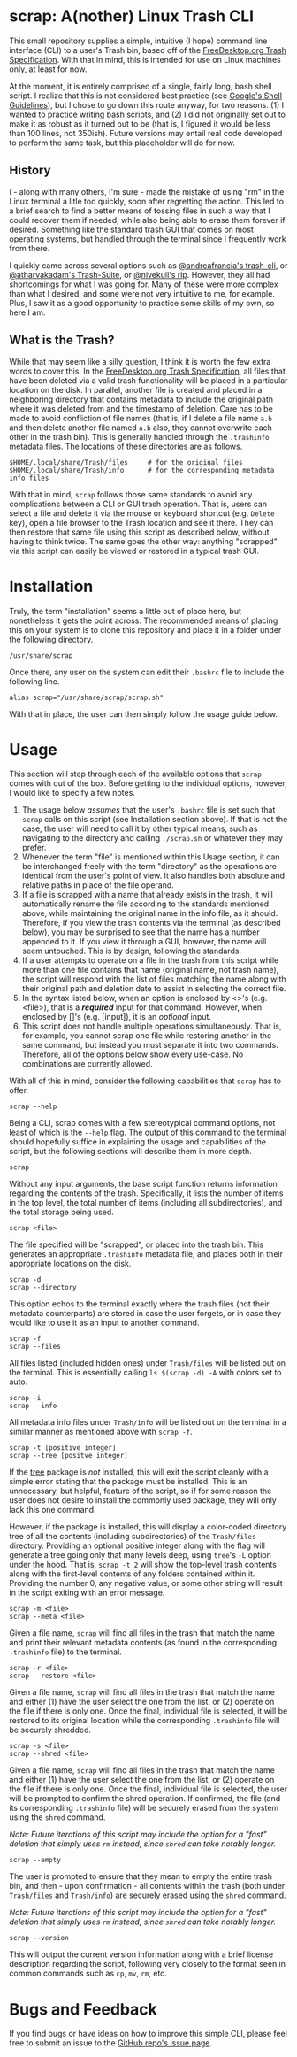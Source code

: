 # scrap: A(nother) Linux Trash CLI
This small repository supplies a simple, intuitive (I hope) command line interface (CLI) to a user's Trash bin, based off of the [FreeDesktop.org Trash Specification](https://specifications.freedesktop.org/trash-spec/trashspec-latest.html).  With that in mind, this is intended for use on Linux machines only, at least for now.

At the moment, it is entirely comprised of a single, fairly long, bash shell script.  I realize that this is not considered best practice (see [Google's Shell Guidelines](https://google.github.io/styleguide/shellguide.html#s1.2-when-to-use-shell)), but I chose to go down this route anyway, for two reasons.  (1) I wanted to practice writing bash scripts, and (2) I did not originally set out to make it as robust as it turned out to be (that is, I figured it would be less than 100 lines, not 350ish).  Future versions may entail real code developed to perform the same task, but this placeholder will do for now.

## History
I - along with many others, I'm sure - made the mistake of using "rm" in the Linux terminal a litle too quickly, soon after regretting the action.  This led to a brief search to find a better means of tossing files in such a way that I could recover them if needed, while also being able to erase them forever if desired.  Something like the standard trash GUI that comes on most operating systems, but handled through the terminal since I frequently work from there.

I quickly came across several options such as [@andreafrancia's trash-cli](https://github.com/andreafrancia/trash-cli/), or [@atharvakadam's Trash-Suite](https://github.com/atharvakadam/Trash-Suite-Linux), or [@nivekuil's rip](https://github.com/nivekuil/rip).  However, they all had shortcomings for what I was going for.  Many of these were more complex than what I desired, and some were not very intuitive to me, for example.  Plus, I saw it as a good opportunity to practice some skills of my own, so here I am.

## What is the Trash?
While that may seem like a silly question, I think it is worth the few extra words to cover this.  In the [FreeDesktop.org Trash Specification](https://specifications.freedesktop.org/trash-spec/trashspec-latest.html), all files that have been deleted via a valid trash functionality will be placed in a particular location on the disk.  In parallel, another file is created and placed in a neighboring directory that contains metadata to include the original path where it was deleted from and the timestamp of deletion.  Care has to be made to avoid confliction of file names (that is, if I delete a file name `a.b` and then delete another file named `a.b` also, they cannot overwrite each other in the trash bin).  This is generally handled through the `.trashinfo` metadata files.  The locations of these directories are as follows.
```
$HOME/.local/share/Trash/files     # for the original files
$HOME/.local/share/Trash/info      # for the corresponding metadata info files
```
With that in mind, `scrap` follows those same standards to avoid any complications between a CLI or GUI trash operation.  That is, users can select a file and delete it via the mouse or keyboard shortcut (e.g. `Delete` key), open a file browser to the Trash location and see it there.  They can then restore that same file using this script as described below, without having to think twice.  The same goes the other way: anything "scrapped" via this script can easily be viewed or restored in a typical trash GUI.




# Installation
Truly, the term "installation" seems a little out of place here, but nonetheless it gets the point across.  The recommended means of placing this on your system is to clone this repository and place it in a folder under the following directory.

```
/usr/share/scrap
```

Once there, any user on the system can edit their `.bashrc` file to include the following line.

```
alias scrap="/usr/share/scrap/scrap.sh"
```

With that in place, the user can then simply follow the usage guide below.




# Usage
This section will step through each of the available options that `scrap` comes with out of the box.  Before getting to the individual options, however, I would like to specify a few notes.

1. The usage below *assumes* that the user's `.bashrc` file is set such that `scrap` calls on this script (see Installation section above).  If that is not the case, the user will need to call it by other typical means, such as navigating to the directory and calling `./scrap.sh` or whatever they may prefer.
1. Whenever the term "file" is mentioned within this Usage section, it can be interchanged freely with the term "directory" as the operations are identical from the user's point of view.  It also handles both absolute and relative paths in place of the file operand.
1. If a file is scrapped with a name that already exists in the trash, it will automatically rename the file according to the standards mentioned above, while maintaining the original name in the info file, as it should.  Therefore, if you view the trash contents via the terminal (as described below), you may be surprised to see that the name has a number appended to it.  If you view it through a GUI, however, the name will seem untouched.  This is by design, following the standards.
1. If a user attempts to operate on a file in the trash from this script while more than one file contains that name (original name, not trash name), the script will respond with the list of files matching the name along with their original path and deletion date to assist in selecting the correct file.
1. In the syntax listed below, when an option is enclosed by <>'s (e.g. \<file>), that is a ***required*** input for that command.  However, when enclosed by []'s (e.g. \[input\]), it is an *optional* input.
1. This script does not handle multiple operations simultaneously.  That is, for example, you cannot scrap one file while restoring another in the same command, but instead you must separate it into two commands.  Therefore, all of the options below show every use-case.  No combinations are currently allowed.

With all of this in mind, consider the following capabilities that `scrap` has to offer.


```
scrap --help
```
Being a CLI, scrap comes with a few stereotypical command options, not least of which is the `--help` flag.  The output of this command to the terminal should hopefully suffice in explaining the usage and capabilities of the script, but the following sections will describe them in more depth.

```
scrap
```
Without any input arguments, the base script function returns information regarding the contents of the trash.  Specifically, it lists the number of items in the top level, the total number of items (including all subdirectories), and the total storage being used.


```
scrap <file>
```
The file specified will be "scrapped", or placed into the trash bin.  This generates an appropriate `.trashinfo` metadata file, and places both in their appropriate locations on the disk.


```
scrap -d
scrap --directory
```
This option echos to the terminal exactly where the trash files (not their metadata counterparts) are stored in case the user forgets, or in case they would like to use it as an input to another command.


```
scrap -f
scrap --files
```
All files listed (included hidden ones) under `Trash/files` will be listed out on the terminal.  This is essentially calling `ls $(scrap -d) -A` with colors set to auto.


```
scrap -i
scrap --info
```
All metadata info files under `Trash/info` will be listed out on the terminal in a similar manner as mentioned above with `scrap -f`.


```
scrap -t [positive integer]
scrap --tree [positve integer]
```
If the [tree](https://linux.die.net/man/1/tree) package is *not* installed, this will exit the script cleanly with a simple error stating that the package must be installed.  This is an unnecessary, but helpful, feature of the script, so if for some reason the user does not desire to install the commonly used package, they will only lack this one command.

However, if the package is installed, this will display a color-coded directory tree of all the contents (including subdirectories) of the `Trash/files` directory.  Providing an optional positive integer along with the flag will generate a tree going only that many levels deep, using `tree`'s `-L` option under the hood. That is, `scrap -t 2` will show the top-level trash contents along with the first-level contents of any folders contained within it.  Providing the number 0, any negative value, or some other string will result in the script exiting with an error message.

```
scrap -m <file>
scrap --meta <file>
```
Given a file name, `scrap` will find all files in the trash that match the name and print their relevant metadata contents (as found in the corresponding `.trashinfo` file) to the terminal.

```
scrap -r <file>
scrap --restore <file>
```
Given a file name, `scrap` will find all files in the trash that match the name and either (1) have the user select the one from the list, or (2) operate on the file if there is only one.  Once the final, individual file is selected, it will be restored to its original location while the corresponding `.trashinfo` file will be securely shredded.

``` 
scrap -s <file>
scrap --shred <file>
```
Given a file name, `scrap` will find all files in the trash that match the name and either (1) have the user select the one from the list, or (2) operate on the file if there is only one.  Once the final, individual file is selected, the user will be prompted to confirm the shred operation.  If confirmed, the file (and its corresponding `.trashinfo` file) will be securely erased from the system using the `shred` command.

*Note: Future iterations of this script may include the option for a "fast" deletion that simply uses `rm` instead, since `shred` can take notably longer.*

```
scrap --empty
```
The user is prompted to ensure that they mean to empty the entire trash bin, and then - upon confirmation - all contents within the trash (both under `Trash/files` and `Trash/info`) are securely erased using the `shred` command.

*Note: Future iterations of this script may include the option for a "fast" deletion that simply uses `rm` instead, since `shred` can take notably longer.*

```
scrap --version
```
This will output the current version information along with a brief license description regarding the script, following very closely to the format seen in common commands such as `cp`, `mv`, `rm`, etc.



# Bugs and Feedback
If you find bugs or have ideas on how to improve this simple CLI, please feel free to submit an issue to the [GitHub repo's issue page](https://github.com/zdemers/scrap/issues).